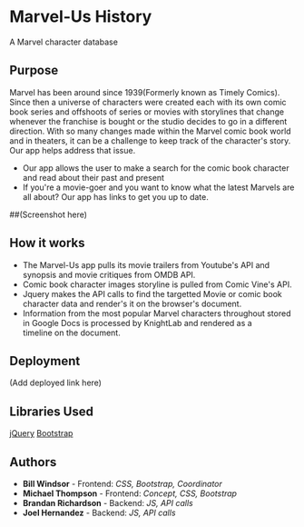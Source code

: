 # Marvel-Us History
A Marvel character database

## Purpose
Marvel has been around since 1939(Formerly known as Timely Comics). Since then a universe of characters were created each with its own comic book series and offshoots of series or movies with storylines that change whenever the franchise is bought or the studio decides to go in a different direction. With so many changes made within the Marvel comic book world and in theaters, it can be a challenge to keep track of the character's story. Our app helps address that issue. 

* Our app allows the user to make a search for the comic book character and read about their past and present
* If you're a movie-goer and you want to know what the latest Marvels are all about? Our app has links to get you up to date.

##(Screenshot here)

## How it works
* The Marvel-Us app pulls its movie trailers from Youtube's API and synopsis and movie critiques from OMDB API. 
* Comic book character images storyline is pulled from Comic Vine's API.
* Jquery makes the API calls to find the targetted Movie or comic book character data and render's it on the browser's document.
* Information from the most popular Marvel characters throughout stored in Google Docs is processed by KnightLab and rendered as a  
  timeline on the document.

## Deployment
(Add deployed link here)

## Libraries Used
[jQuery](https://jquery.com/)
[Bootstrap](https://getbootstrap.com/)

## Authors
* **Bill Windsor** - Frontend: *CSS, Bootstrap, Coordinator*
* **Michael Thompson** - Frontend: *Concept, CSS, Bootstrap*
* **Brandan Richardson** - Backend: *JS, API calls*
* **Joel Hernandez** - Backend: *JS, API calls*
